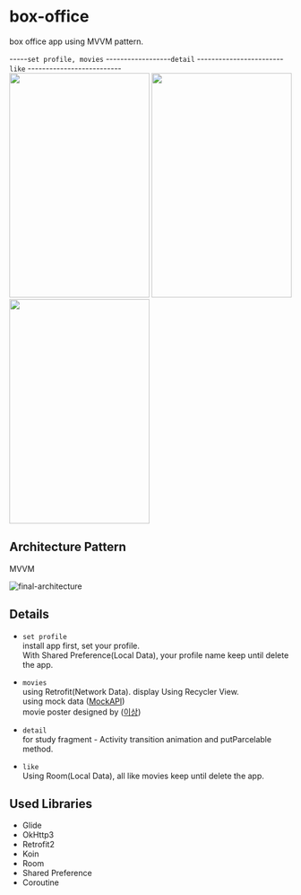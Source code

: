 # box-office
box office app using MVVM pattern.

-----`set profile, movies` ------------------`detail` ------------------------`like`  --------------------------          
<img src="https://user-images.githubusercontent.com/71416677/134463518-a43464f5-07c8-4859-b588-d4337deeeb19.gif" width="250" height="400"/>
<img src="https://user-images.githubusercontent.com/71416677/134463546-014f8fe1-a349-47c4-9261-448d6bb8d2a3.gif" width="250" height="400"/>
<img src="https://user-images.githubusercontent.com/71416677/134463663-38f6d88d-5292-48e0-83ea-323b61cc932b.gif" width="250" height="400"/>     

## Architecture Pattern
MVVM 

![final-architecture](https://user-images.githubusercontent.com/71416677/132950781-3b8c1373-825b-4685-a900-de84f4e5f062.png)  

## Details
* `set profile`    
install app first, set your profile.      
With Shared Preference(Local Data), your profile name keep until delete the app.

* `movies`  
using Retrofit(Network Data). display Using Recycler View.      
using mock data ([MockAPI](https://mockapi.io))       
movie poster designed by ([이상](https://github.com/2snng))      

* `detail`  
for study fragment - Activity transition animation and putParcelable method.    


* `like`  
Using Room(Local Data), all like movies keep until delete the app.    


## Used Libraries
* Glide
* OkHttp3
* Retrofit2
* Koin
* Room
* Shared Preference
* Coroutine
